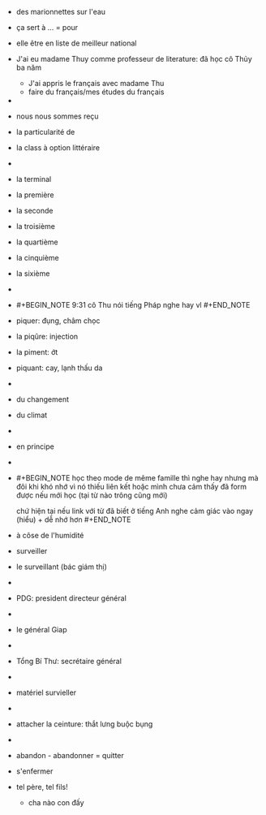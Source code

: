 - des marionnettes sur l'eau
- ça sert à ... = pour
- elle être en liste de meilleur national
- J'ai eu madame Thuy comme professeur de literature: đã học cô Thủy ba năm
	- J'ai appris le français avec madame Thu
	- faire du français/mes études du français
-
- nous nous sommes reçu
- la particularité de
- la class à option littéraire
-
- la terminal
- la première
- la seconde
- la troisième
- la quartième
- la cinquième
- la sixième
-
- #+BEGIN_NOTE
  9:31 cô Thu nói tiếng Pháp nghe hay vl
  #+END_NOTE
- piquer: đụng, châm chọc
- la piqûre: injection
- la piment: ớt
- piquant: cay, lạnh thấu da
-
- du changement
- du climat
-
- en principe
-
- #+BEGIN_NOTE
  học theo mode de même famille thì nghe hay nhưng mà đôi khi khó nhớ vì nó thiếu liên kết hoặc mình chưa cảm thấy đã form được nếu mới học (tại từ nào trông cũng mới)
  
  chứ hiện tại nếu link với từ đã biết ở tiếng Anh nghe cảm giác vào ngay (hiểu) + dễ nhớ hơn
  #+END_NOTE
- à côse de l'humidité
- surveiller
- le surveillant (bác giám thị)
-
- PDG: president directeur général
-
- le général Giap
-
- Tổng Bí Thư: secrétaire général
-
- matériel survieller
-
- attacher la ceinture: thắt lưng buộc bụng
-
- abandon - abandonner = quitter
- s'enfermer
- tel père, tel fils!
	- cha nào con đấy